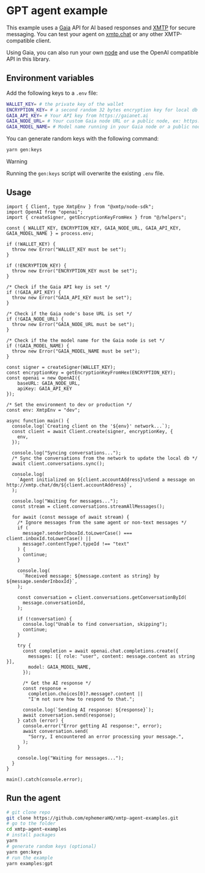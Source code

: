 # GPT agent example

This example uses a [Gaia](https://docs.gaianet.ai) API for AI based responses and [XMTP](https://xmtp.org) for secure messaging. You can test your agent on [xmtp.chat](https://xmtp.chat) or any other XMTP-compatible client.

Using Gaia, you can also run your own [node](https://docs.gaianet.ai/getting-started/quick-start) and use the OpenAI compatible API in this library.

## Environment variables

Add the following keys to a `.env` file:

```bash
WALLET_KEY= # the private key of the wallet
ENCRYPTION_KEY= # a second random 32 bytes encryption key for local db encryption
GAIA_API_KEY= # Your API key from https://gaianet.ai
GAIA_NODE_URL= # Your custom Gaia node URL or a public node, ex: https://llama8b.gaia.domains/v1
GAIA_MODEL_NAME= # Model name running in your Gaia node or a public node, ex: llama
```

You can generate random keys with the following command:

```bash
yarn gen:keys
```

> [!WARNING]
> Running the `gen:keys` script will overwrite the existing `.env` file.

## Usage

```tsx
import { Client, type XmtpEnv } from "@xmtp/node-sdk";
import OpenAI from "openai";
import { createSigner, getEncryptionKeyFromHex } from "@/helpers";

const { WALLET_KEY, ENCRYPTION_KEY, GAIA_NODE_URL, GAIA_API_KEY, GAIA_MODEL_NAME } = process.env;

if (!WALLET_KEY) {
  throw new Error("WALLET_KEY must be set");
}

if (!ENCRYPTION_KEY) {
  throw new Error("ENCRYPTION_KEY must be set");
}

/* Check if the Gaia API key is set */
if (!GAIA_API_KEY) {
  throw new Error("GAIA_API_KEY must be set");
}

/* Check if the Gaia node's base URL is set */
if (!GAIA_NODE_URL) {
  throw new Error("GAIA_NODE_URL must be set");
}

/* Check if the the model name for the Gaia node is set */
if (!GAIA_MODEL_NAME) {
  throw new Error("GAIA_MODEL_NAME must be set");
}

const signer = createSigner(WALLET_KEY);
const encryptionKey = getEncryptionKeyFromHex(ENCRYPTION_KEY);
const openai = new OpenAI({ 
    baseURL: GAIA_NODE_URL,
    apiKey: GAIA_API_KEY
});

/* Set the environment to dev or production */
const env: XmtpEnv = "dev";

async function main() {
  console.log(`Creating client on the '${env}' network...`);
  const client = await Client.create(signer, encryptionKey, {
    env,
  });

  console.log("Syncing conversations...");
  /* Sync the conversations from the network to update the local db */
  await client.conversations.sync();

  console.log(
    `Agent initialized on ${client.accountAddress}\nSend a message on http://xmtp.chat/dm/${client.accountAddress}`,
  );

  console.log("Waiting for messages...");
  const stream = client.conversations.streamAllMessages();

  for await (const message of await stream) {
    /* Ignore messages from the same agent or non-text messages */
    if (
      message?.senderInboxId.toLowerCase() === client.inboxId.toLowerCase() ||
      message?.contentType?.typeId !== "text"
    ) {
      continue;
    }

    console.log(
      `Received message: ${message.content as string} by ${message.senderInboxId}`,
    );

    const conversation = client.conversations.getConversationById(
      message.conversationId,
    );

    if (!conversation) {
      console.log("Unable to find conversation, skipping");
      continue;
    }

    try {
      const completion = await openai.chat.completions.create({
        messages: [{ role: "user", content: message.content as string }],
        model: GAIA_MODEL_NAME,
      });

      /* Get the AI response */
      const response =
        completion.choices[0]?.message?.content ||
        "I'm not sure how to respond to that.";

      console.log(`Sending AI response: ${response}`);
      await conversation.send(response);
    } catch (error) {
      console.error("Error getting AI response:", error);
      await conversation.send(
        "Sorry, I encountered an error processing your message.",
      );
    }

    console.log("Waiting for messages...");
  }
}

main().catch(console.error);
```

## Run the agent

```bash
# git clone repo
git clone https://github.com/ephemeraHQ/xmtp-agent-examples.git
# go to the folder
cd xmtp-agent-examples
# install packages
yarn
# generate random keys (optional)
yarn gen:keys
# run the example
yarn examples:gpt
```
